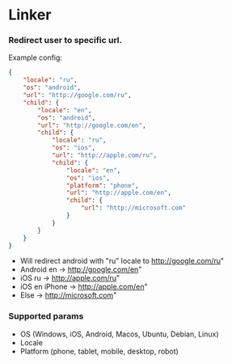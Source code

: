 # Linker

### Redirect user to specific url.

Example config:

```json
{
    "locale": "ru",
    "os": "android",
    "url": "http://google.com/ru",
    "child": {
        "locale": "en",
        "os": "android",
        "url": "http://google.com/en",
        "child": {
            "locale": "ru",
            "os": "ios",
            "url": "http://apple.com/ru",
            "child": {
                "locale": "en",
                "os": "ios",
                "platform": "phone",
                "url": "http://apple.com/en",
                "child": {
                    "url": "http://microsoft.com"
                }
            }
        }
    }
}
```

* Will redirect android with "ru" locale to http://google.com/ru"
* Android en -> http://google.com/en"
* iOS ru -> http://apple.com/ru"
* iOS en iPhone -> http://apple.com/en"
* Else -> http://microsoft.com"


### Supported params

* OS (Windows, iOS, Android, Macos, Ubuntu, Debian, Linux)
* Locale
* Platform (phone, tablet, mobile, desktop, robot)

